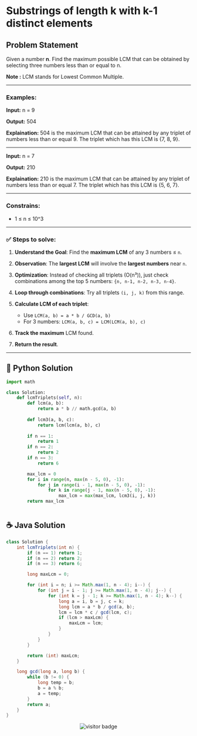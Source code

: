 # **Substrings of length k with k-1 distinct elements**


## **Problem Statement**
Given a number **n**. Find the maximum possible LCM that can be obtained by selecting three numbers less than or equal to n.

**Note :** LCM stands for Lowest Common Multiple.

---

### **Examples:**

**Input:** n = 9

**Output:** 504

**Explaination:** 504 is the maximum LCM that can be attained by any triplet of numbers less than or equal 9. The triplet which has this LCM is {7, 8, 9}.

---

**Input:** n = 7

**Output:** 210

**Explaination:** 210 is the maximum LCM that can be attained by any triplet of numbers less than or equal 7. The triplet which has this LCM is {5, 6, 7}.

---

### **Constrains:**

- 1 ≤ n ≤ 10^3

---

### **✅ Steps to solve:**

1. **Understand the Goal**:
   Find the **maximum LCM** of any 3 numbers ≤ `n`.

2. **Observation**:
   The **largest LCM** will involve the **largest numbers** near `n`.

3. **Optimization**:
   Instead of checking all triplets (O(n³)), just check combinations among the top 5 numbers:
   `{n, n-1, n-2, n-3, n-4}`.

4. **Loop through combinations**:
   Try all triplets `(i, j, k)` from this range.

5. **Calculate LCM of each triplet**:

   * Use `LCM(a, b) = a * b / GCD(a, b)`
   * For 3 numbers: `LCM(a, b, c) = LCM(LCM(a, b), c)`

6. **Track the maximum** LCM found.

7. **Return the result**.

---



## 🐍 Python Solution

```python
import math

class Solution:
    def lcmTriplets(self, n):
        def lcm(a, b):
            return a * b // math.gcd(a, b)
        
        def lcm3(a, b, c):
            return lcm(lcm(a, b), c)
        
        if n == 1:
            return 1
        if n == 2:
            return 2
        if n == 3:
            return 6

        max_lcm = 0
        for i in range(n, max(n - 5, 0), -1):
            for j in range(i - 1, max(n - 5, 0), -1):
                for k in range(j - 1, max(n - 5, 0), -1):
                    max_lcm = max(max_lcm, lcm3(i, j, k))
        return max_lcm



```
## ☕️ Java Solution

```java
class Solution {
    int lcmTriplets(int n) {
        if (n == 1) return 1;
        if (n == 2) return 2;
        if (n == 3) return 6;

        long maxLcm = 0;

        for (int i = n; i >= Math.max(1, n - 4); i--) {
            for (int j = i - 1; j >= Math.max(1, n - 4); j--) {
                for (int k = j - 1; k >= Math.max(1, n - 4); k--) {
                    long a = i, b = j, c = k;
                    long lcm = a * b / gcd(a, b);
                    lcm = lcm * c / gcd(lcm, c);
                    if (lcm > maxLcm) {
                        maxLcm = lcm;
                    }
                }
            }
        }

        return (int) maxLcm;
    }

    long gcd(long a, long b) {
        while (b != 0) {
            long temp = b;
            b = a % b;
            a = temp;
        }
        return a;
    }
}

```
<p align="center">
  <img src="https://visitor-badge.laobi.icu/badge?page_id=second-largest-problem" alt="visitor badge"/>

</p>
